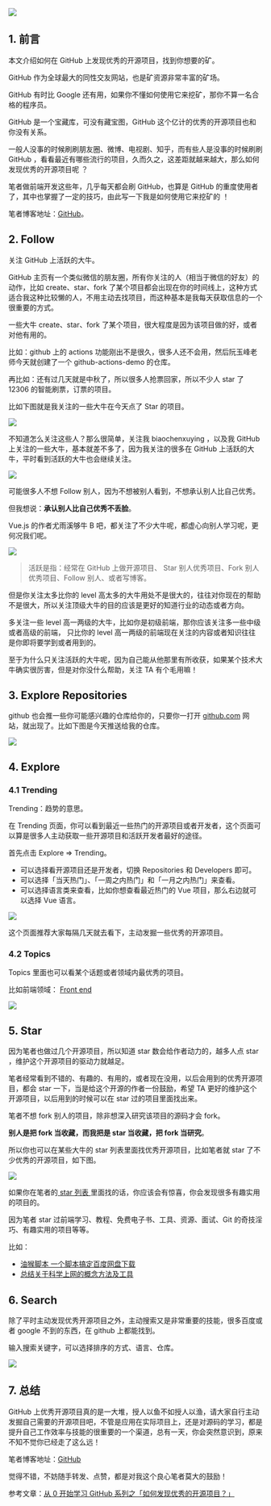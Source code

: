 ![](https://upload-images.jianshu.io/upload_images/12890819-4622f9c3a0179069.png?imageMogr2/auto-orient/strip%7CimageView2/2/w/1240)

## 1. 前言

本文介绍如何在 GitHub 上发现优秀的开源项目，找到你想要的矿。

GitHub 作为全球最大的同性交友网站，也是矿资源非常丰富的矿场。

GitHub 有时比 Google 还有用，如果你不懂如何使用它来挖矿，那你不算一名合格的程序员。

GitHub 是一个宝藏库，可没有藏宝图，GitHub 这个亿计的优秀的开源项目也和你没有关系。

一般人没事的时候刷刷朋友圈、微博、电视剧、知乎，而有些人是没事的时候刷刷 GitHub ，看看最近有哪些流行的项目，久而久之，这差距就越来越大，那么如何发现优秀的开源项目呢 ？

笔者做前端开发这些年，几乎每天都会刷 GitHub，也算是 GitHub 的重度使用者了，其中也掌握了一定的技巧，由此写一下我是如何使用它来挖矿的 ！

笔者博客地址：[GitHub](https://github.com/biaochenxuying/blog/issues/45)。



## 2. Follow

关注 GitHub 上活跃的大牛。

GitHub 主页有一个类似微信的朋友圈，所有你关注的人（相当于微信的好友）的动作，比如 create、star、fork 了某个项目都会出现在你的时间线上，这种方式适合我这种比较懒的人，不用主动去找项目，而这种基本是我每天获取信息的一个很重要的方式。

一些大牛 create、star、fork 了某个项目，很大程度是因为该项目做的好，或者对他有用的。

比如：github 上的 actions 功能刚出不是很久，很多人还不会用，然后阮玉峰老师今天就创建了一个 github-actions-demo 的仓库。

再比如：还有过几天就是中秋了，所以很多人抢票回家，所以不少人 star 了 12306 的智能刷票，订票的项目。

比如下图就是我关注的一些大牛在今天点了 Star 的项目。

![](https://upload-images.jianshu.io/upload_images/12890819-b493aeaed45f34ff.png?imageMogr2/auto-orient/strip%7CimageView2/2/w/1240)


不知道怎么关注这些人？那么很简单，关注我 biaochenxuying ，以及我 GitHub 上关注的一些大牛，基本就差不多了，因为我关注的很多在 GitHub 上活跃的大牛，平时看到活跃的大牛也会继续关注。

![](https://upload-images.jianshu.io/upload_images/12890819-5b631ae320605e65.png?imageMogr2/auto-orient/strip%7CimageView2/2/w/1240)


可能很多人不想 Follow 别人，因为不想被别人看到，不想承认别人比自己优秀。

但我想说：**承认别人比自己优秀不丢脸**。

Vue.js 的作者尤雨溪够牛 B 吧，都关注了不少大牛呢，都虚心向别人学习呢，更何况我们呢。

![](https://upload-images.jianshu.io/upload_images/12890819-55bb9547010754b0.png?imageMogr2/auto-orient/strip%7CimageView2/2/w/1240)

>活跃是指：经常在 GitHub 上做开源项目、 Star 别人优秀项目、Fork 别人优秀项目、Follow 别人、或者写博客。

但是你关注太多比你的 level 高太多的大牛用处不是很大的，往往对你现在的帮助不是很大，所以关注顶级大牛的目的应该是更好的知道行业的动态或者方向。

多关注一些 level 高一两级的大牛，比如你是初级前端，那你应该关注多一些中级或者高级的前端， 只比你的 level 高一两级的前端现在关注的内容或者知识往往是你即将要学到或者用到的。

至于为什么只关注活跃的大牛呢，因为自己能从他那里有所收获，如果某个技术大牛确实很厉害，但是对你没什么帮助，关注 TA 有个毛用嘛！

## 3. Explore Repositories

github 也会推一些你可能感兴趣的仓库给你的，只要你一打开 [github.com](https://github.com/) 网站，就出现了。比如下图是今天推送给我的仓库。

![](https://upload-images.jianshu.io/upload_images/12890819-bce34b32fbd30220.png?imageMogr2/auto-orient/strip%7CimageView2/2/w/1240)


## 4. Explore

### 4.1 Trending

Trending：趋势的意思。

在 Trending 页面，你可以看到最近一些热门的开源项目或者开发者，这个页面可以算是很多人主动获取一些开源项目和活跃开发者最好的途径。

首先点击 Explore => Trending。

- 可以选择看开源项目还是开发者，切换 Repositories 和 Developers 即可。
- 可以选择「当天热门」、「一周之内热门」和「一月之内热门」来查看。
- 可以选择语言类来查看，比如你想查看最近热门的 Vue 项目，那么右边就可以选择 Vue 语言。

![](https://upload-images.jianshu.io/upload_images/12890819-62cdeb94a2e8646f.png?imageMogr2/auto-orient/strip%7CimageView2/2/w/1240)

这个页面推荐大家每隔几天就去看下，主动发掘一些优秀的开源项目。

### 4.2 Topics 

Topics 里面也可以看某个话题或者领域内最优秀的项目。

比如前端领域： [Front end](https://github.com/topics/frontend)

![](https://upload-images.jianshu.io/upload_images/12890819-9ee33c710b683901.png?imageMogr2/auto-orient/strip%7CimageView2/2/w/1240)


## 5. Star

因为笔者也做过几个开源项目，所以知道 star 数会给作者动力的，越多人点 star ，维护这个开源项目的驱动力就越足。

笔者经常看到不错的、有趣的、有用的，或者现在没用，以后会用到的优秀开源项目，都会 star 一下，当是给这个开源的作者一份鼓励，希望 TA 更好的维护这个开源项目，以后用到的时候可以在 star 过的项目里面找出来。

笔者不想 fork 别人的项目，除非想深入研究该项目的源码才会 fork。

**别人是把 fork 当收藏，而我把是 star 当收藏，把 fork 当研究**。

所以你也可以在某些大牛的 star 列表里面找优秀开源项目，比如笔者就 star 了不少优秀的开源项目，如下图。

![](https://upload-images.jianshu.io/upload_images/12890819-f866b30d3a30ba40.png?imageMogr2/auto-orient/strip%7CimageView2/2/w/1240)

如果你在笔者的[ star 列表 ](https://github.com/biaochenxuying?tab=stars)里面找的话，你应该会有惊喜，你会发现很多有趣实用的项目的。

因为笔者 star 过前端学习、教程、免费电子书、工具、资源、面试、Git 的奇技淫巧、有趣实用的项目等等。

比如：

- [油猴脚本 一个脚本搞定百度网盘下载](https://github.com/syhyz1990/baiduyun)
- [总结关于科学上网的概念方法及工具](https://github.com/crifan/scientific_network_summary)


## 6. Search

除了平时主动发现优秀开源项目之外，主动搜索又是非常重要的技能，很多百度或者 google 不到的东西，在 github 上都能找到。

输入搜索关键字，可以选择排序的方式、语言、仓库。

![](https://upload-images.jianshu.io/upload_images/12890819-8fd3dc0311af16a2.png?imageMogr2/auto-orient/strip%7CimageView2/2/w/1240)


## 7. 总结

GitHub 上优秀开源项目真的是一大堆，授人以鱼不如授人以渔，请大家自行主动发掘自己需要的开源项目吧，不管是应用在实际项目上，还是对源码的学习，都是提升自己工作效率与技能的很重要的一个渠道，总有一天，你会突然意识到，原来不知不觉你已经走了这么远！

笔者博客地址：[GitHub](https://github.com/biaochenxuying/blog/issues/45)

觉得不错，不妨随手转发、点赞，都是对我这个良心笔者莫大的鼓励！

参考文章：[从 0 开始学习 GitHub 系列之「如何发现优秀的开源项目？」](https://segmentfault.com/a/1190000010022776)

